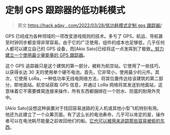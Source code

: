 # 定制 GPS 跟踪器的低功耗模式

> 原文:[https://hack aday . com/2022/03/28/低功耗模式定制 gps 跟踪器/](https://hackaday.com/2022/03/28/low-power-mode-for-custom-gps-tracker/)

GPS 已经成为各种领域的一项改变游戏规则的技术。多亏了 GPS，航运、导航甚至时钟同步都变得非常容易。由于它的广泛使用，组件的成本也足够低，几乎任何人都可以建立自己的 GPS 设备，而[Akio Sato]已经将这一点发挥到了极致[，努力建立一个使用最少量能量的 GPS 跟踪器](https://hackaday.io/project/166619-loko-the-tiniest-gps-tracker-with-270-days-battery)。

这个 GPS 追踪器只是这个建筑的第一部分，被称为航空站。它使用了一些技巧，以获得长达 30 天的使用单个硬币电池。首先，它非常小，使用最少的元件。其次，它使用 LoRa，一种低功率无线电网络方法，将其位置传达给该建筑的第二部分，即地面站。航空站获取 GPS 信息，并通过 LoRa 网络将其发送到地面站，这意味着它不需要蜂窝连接来操作，所有东西都捆绑在一个防水、防震的耐用外壳中。

[Akio Sato]设想这种装置对于找回容易迷路的无人机或其他小型飞机特别有用。他还为此建立了一个众筹页面。有了这么长的电池寿命，几乎可以肯定的是，操作者可以在电池耗尽能量之前收回他们的船。[它也可以被用来追踪那些容易被偷的东西](https://hackaday.com/2021/05/14/keep-an-eye-on-your-bike-with-this-diy-gps-tracker/)。
